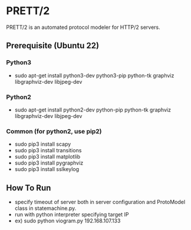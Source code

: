 PRETT/2
=============

PRETT/2 is an automated protocol modeler for HTTP/2 servers.

## Prerequisite (Ubuntu 22)
### Python3
- sudo apt-get install python3-dev python3-pip python-tk graphviz libgraphviz-dev libjpeg-dev
### Python2
- sudo apt-get install python2-dev python-pip python-tk graphviz libgraphviz-dev libjpeg-dev
### Common (for python2, use pip2)
- sudo pip3 install scapy
- sudo pip3 install transitions
- sudo pip3 install matplotlib
- sudo pip3 install pygraphviz
- sudo pip3 install sslkeylog

## How To Run

- specify timeout of server both in server configuration and ProtoModel class in statemachine.py.
- run with python interpreter specifying target IP
- ex) sudo python viogram.py 192.168.107.133

